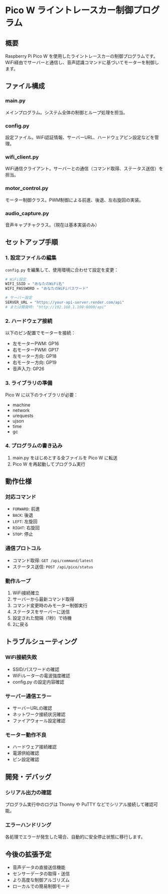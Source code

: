 # Pico W ライントレースカー制御プログラム

## 概要

Raspberry Pi Pico W を使用したライントレースカーの制御プログラムです。
WiFi経由でサーバーと通信し、音声認識コマンドに基づいてモーターを制御します。

## ファイル構成

### main.py

メインプログラム。システム全体の制御とループ処理を担当。

### config.py

設定ファイル。WiFi認証情報、サーバーURL、ハードウェアピン設定などを管理。

### wifi_client.py

WiFi通信クライアント。サーバーとの通信（コマンド取得、ステータス送信）を担当。

### motor_control.py

モーター制御クラス。PWM制御による前進、後退、左右旋回の実装。

### audio_capture.py

音声キャプチャクラス。（現在は基本実装のみ）

## セットアップ手順

### 1. 設定ファイルの編集

`config.py` を編集して、使用環境に合わせて設定を変更：

```python
# WiFi設定
WIFI_SSID = "あなたのWiFi名"
WIFI_PASSWORD = "あなたのWiFiパスワード"

# サーバー設定
SERVER_URL = "https://your-api-server.render.com/api"
# または開発時: "http://192.168.1.100:8000/api"
```

### 2. ハードウェア接続

以下のピン配置でモーターを接続：

- 左モーターPWM: GP16
- 右モーターPWM: GP17
- 左モーター方向: GP18
- 右モーター方向: GP19
- 音声入力: GP26

### 3. ライブラリの準備

Pico W に以下のライブラリが必要：

- machine
- network
- urequests
- ujson
- time
- gc

### 4. プログラムの書き込み

1. main.py をはじめとする全ファイルを Pico W に転送
2. Pico W を再起動してプログラム実行

## 動作仕様

### 対応コマンド

- `FORWARD`: 前進
- `BACK`: 後退
- `LEFT`: 左旋回
- `RIGHT`: 右旋回
- `STOP`: 停止

### 通信プロトコル

- コマンド取得: `GET /api/command/latest`
- ステータス送信: `POST /api/pico/status`

### 動作ループ

1. WiFi接続確立
2. サーバーから最新コマンド取得
3. コマンド変更時のみモーター制御実行
4. ステータスをサーバーに送信
5. 設定された間隔（1秒）で待機
6. 2に戻る

## トラブルシューティング

### WiFi接続失敗

- SSID/パスワードの確認
- WiFiルーターの電波強度確認
- config.py の設定内容確認

### サーバー通信エラー

- サーバーURLの確認
- ネットワーク接続状況確認
- ファイアウォール設定確認

### モーター動作不良

- ハードウェア接続確認
- 電源供給確認
- ピン設定確認

## 開発・デバッグ

### シリアル出力の確認

プログラム実行中のログは Thonny や PuTTY などでシリアル接続して確認可能。

### エラーハンドリング

各処理でエラーが発生した場合、自動的に安全停止状態に移行します。

## 今後の拡張予定

- 音声データの直接送信機能
- センサーデータの取得・送信
- より高度な制御アルゴリズム
- ローカルでの簡易制御モード
